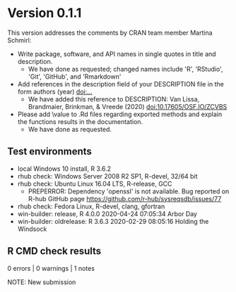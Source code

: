 # Version 0.1.1

This version addresses the comments by CRAN team member Martina Schmirl:
* Write package, software, and API names in single quotes in title and 
  description.
  - We have done as requested; changed names include 'R', 'RStudio', 'Git',
    'GitHub', and 'Rmarkdown'
* Add references in the description field of your DESCRIPTION file in the form
  authors (year) <doi:...>
  - We have added this reference to DESCRIPTION:
    Van Lissa, Brandmaier, Brinkman, & Vreede (2020) <doi:10.17605/OSF.IO/ZCVBS>
* Please add \value to .Rd files regarding exported methods and explain the
  functions results in the documentation.
  - We have done as requested.

## Test environments

* local Windows 10 install, R 3.6.2
* rhub check: Windows Server 2008 R2 SP1, R-devel, 32/64 bit
* rhub check: Ubuntu Linux 16.04 LTS, R-release, GCC
  + PREPERROR: Dependency 'openssl' is not available. Bug reported on R-hub GitHub page https://github.com/r-hub/sysreqsdb/issues/77
* rhub check: Fedora Linux, R-devel, clang, gfortran
* win-builder: release, R 4.0.0 2020-04-24 07:05:34 Arbor Day 
* win-builder: oldrelease: R 3.6.3 2020-02-29 08:05:16 Holding the Windsock

## R CMD check results

0 errors | 0 warnings | 1 notes

NOTE: New submission

